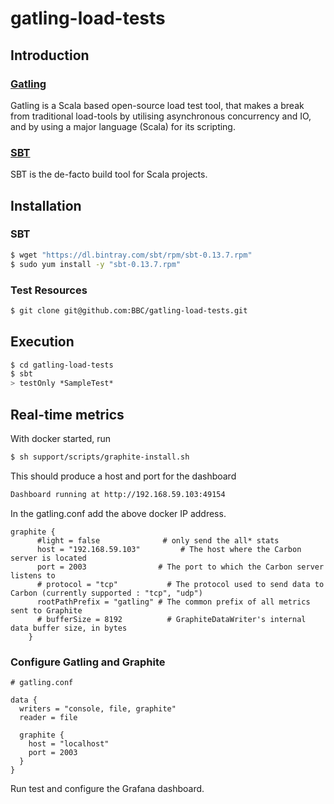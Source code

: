 gatling-load-tests
==================

## Introduction

### [Gatling](http://gatling.io/)

Gatling is a Scala based open-source load test tool, that makes a break from 
traditional load-tools by utilising asynchronous concurrency and IO, and by using a major 
language (Scala) for its scripting.

### [SBT](http://www.scala-sbt.org/)
SBT is the de-facto build tool for Scala projects.

## Installation 
### SBT
```bash
$ wget "https://dl.bintray.com/sbt/rpm/sbt-0.13.7.rpm"
$ sudo yum install -y "sbt-0.13.7.rpm"
```

### Test Resources
```bash 
$ git clone git@github.com:BBC/gatling-load-tests.git
```

## Execution
```bash 
$ cd gatling-load-tests
$ sbt
> testOnly *SampleTest*
```

## Real-time metrics

With docker started, run
```sh
$ sh support/scripts/graphite-install.sh
```
This should produce a host and port for the dashboard
```sh
Dashboard running at http://192.168.59.103:49154
```
In the gatling.conf add the above docker IP address. 

```config
graphite {
      #light = false              # only send the all* stats
      host = "192.168.59.103"         # The host where the Carbon server is located
      port = 2003                # The port to which the Carbon server listens to
      # protocol = "tcp"           # The protocol used to send data to Carbon (currently supported : "tcp", "udp")
      rootPathPrefix = "gatling" # The common prefix of all metrics sent to Graphite
      # bufferSize = 8192          # GraphiteDataWriter's internal data buffer size, in bytes
    }
```

### Configure Gatling and Graphite
```config
# gatling.conf

data {
  writers = "console, file, graphite"
  reader = file

  graphite {
    host = "localhost"
    port = 2003
  }
}
```

Run test and configure the Grafana dashboard. 


